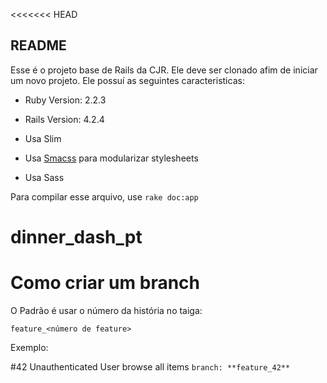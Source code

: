 <<<<<<< HEAD
## README

Esse é o projeto base de Rails da CJR. Ele deve ser clonado afim de iniciar um novo projeto. Ele possuí as seguintes caracteristicas:

+ Ruby Version: 2.2.3

+ Rails Version: 4.2.4

+ Usa Slim

+ Usa [Smacss](https://smacss.com/) para modularizar stylesheets

+ Usa Sass

Para compilar esse arquivo, use `rake doc:app`

# dinner_dash_pt

# Como criar um branch

O Padrão é usar o número da história no taiga: 

`feature_<número de feature>`

Exemplo:

\#42 Unauthenticated User browse all items
`branch: **feature_42**`

